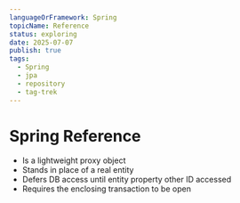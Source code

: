 ```yaml
---
languageOrFramework: Spring
topicName: Reference
status: exploring
date: 2025-07-07
publish: true
tags:
  - Spring
  - jpa
  - repository
  - tag-trek
---
```

# Spring Reference
- Is a lightweight proxy object
- Stands in place of a real entity
- Defers DB access until entity property other ID accessed
- Requires the enclosing transaction to be open

